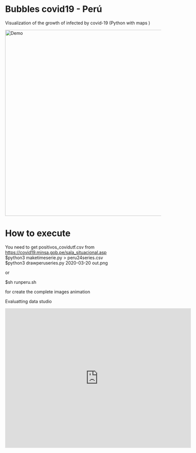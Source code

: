 # Bubbles covid19 - Perú
Visualization of the growth of infected by covid-19 (Python with maps )

<!--![Demo](perujunio.gif|width=600)-->
<!--<img src="perujunio.gif" alt="Demo" width="600px"/>-->
<img src="peruagosto.gif" alt="Demo" width="600px"/>


# How to execute
You need to get positivos_covidutf.csv from https://covid19.minsa.gob.pe/sala_situacional.asp
<br/>
$python3 maketimeserie.py > peru24series.csv <br/>
$python3 drawperuseries.py 2020-03-20 out.png<br/>

or <br/>

$sh runperu.sh <br/>

for create the complete images animation

Evaluatting data studio
<iframe width="600" height="450" src="https://datastudio.google.com/embed/reporting/555ebf94-e16e-4e99-a361-ec7fc5b1a5e1/page/HosoB" frameborder="0" style="border:0" allowfullscreen></iframe>
